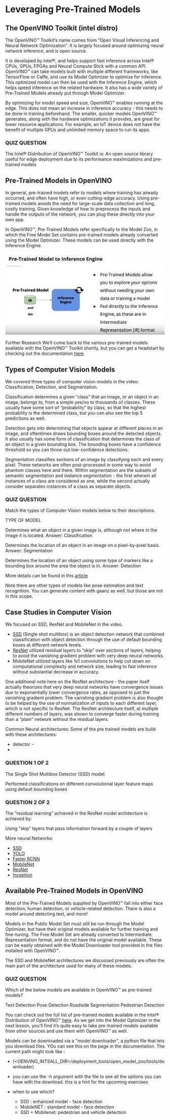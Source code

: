# Leveraging Pre-Trained Models # 

## The OpenVINO Toolkit (intel distro) ##

The OpenVINO™ Toolkit’s name comes from “Open Visual Inferencing and Neural Network Optimization”. It is largely focused around optimizing neural network inference, and is open source.

It is developed by Intel®, and helps support fast inference across Intel® CPUs, GPUs, FPGAs and Neural Compute Stick with a common API. OpenVINO™ can take models built with multiple different frameworks, like TensorFlow or Caffe, and use its Model Optimizer to optimize for inference. This optimized model can then be used with the Inference Engine, which helps speed inference on the related hardware. It also has a wide variety of Pre-Trained Models already put through Model Optimizer.

By optimizing for model speed and size, OpenVINO™ enables running at the edge. This does not mean an increase in inference accuracy - this needs to be done in training beforehand. The smaller, quicker models OpenVINO™ generates, along with the hardware optimizations it provides, are great for lower resource applications. For example, an IoT device does not have the benefit of multiple GPUs and unlimited memory space to run its apps.

### QUIZ QUESTION ###
The Intel® Distribution of OpenVINO™ Toolkit is:
An open source library useful for edge deployment due to its performance maximizations and pre-trained models



## Pre-Trained Models in OpenVINO ##

In general, pre-trained models refer to models where training has already occurred, and often have high, or even cutting-edge accuracy. Using pre-trained models avoids the need for large-scale data collection and long, costly training. Given knowledge of how to preprocess the inputs and handle the outputs of the network, you can plug these directly into your own app.

In OpenVINO™, Pre-Trained Models refer specifically to the Model Zoo, in which the Free Model Set contains pre-trained models already converted using the Model Optimizer. These models can be used directly with the Inference Engine.

![image of pre trained models](Inference_Engine_01.jpg)

Further Research
We’ll come back to the various pre-trained models available with the OpenVINO™ Toolkit shortly, but you can get a headstart by checking out the documentation [here](https://software.intel.com/en-us/openvino-toolkit/documentation/pretrained-models).

## Types of Computer Vision Models ##

We covered three types of computer vision models in the video: Classification, Detection, and Segmentation.

Classification determines a given “class” that an image, or an object in an image, belongs to, from a simple yes/no to thousands of classes. These usually have some sort of “probability” by class, so that the highest probability is the determined class, but you can also see the top 5 predictions as well.

Detection gets into determining that objects appear at different places in an image, and oftentimes draws bounding boxes around the detected objects. It also usually has some form of classification that determines the class of an object in a given bounding box. The bounding boxes have a confidence threshold so you can throw out low-confidence detections.

Segmentation classifies sections of an image by classifying each and every pixel. These networks are often post-processed in some way to avoid phantom classes here and there. Within segmentation are the subsets of semantic segmentation and instance segmentation - the first wherein all instances of a class are considered as one, while the second actually consider separates instances of a class as separate objects.

### QUIZ QUESTION ###
Match the types of Computer Vision models below to their descriptions.

TYPE OF MODEL

Determines what an object in a given image is, although not where in the image it is located.
Answer: Classification

Determines the location of an object in an image on a pixel-by-pixel basis.
Answer: Segmentation

Determines the location of an object using some type of markers like a bounding box around the area the object is in.
Answer: Detection

More details can be found in this [article](https://medium.com/analytics-vidhya/image-classification-vs-object-detection-vs-image-segmentation-f36db85fe81)

Note there are other types of models like pose estimation and text recognition. You can generate content with gaanz as well, but those are not in this scope.


## Case Studies in Computer Vision ##



We focused on SSD, ResNet and MobileNet in the video. 
* [SSD](https://arxiv.org/abs/1512.02325) (Single shot multibox) is an object detection network that combined classification with object detection through the use of default bounding boxes at different network levels. 
* [ResNet](https://arxiv.org/pdf/1512.03385.pdf) utilized residual layers to “skip” over sections of layers, helping to avoid the vanishing gradient problem with very deep neural networks. 
* MobileNet utilized layers like 1x1 convolutions to help cut down on computational complexity and network size, leading to fast inference without substantial decrease in accuracy.

One additional note here on the ResNet architecture - the paper itself actually theorizes that very deep neural networks have convergence issues due to exponentially lower convergence rates, as opposed to just the vanishing gradient problem. The vanishing gradient problem is also thought to be helped by the use of normalization of inputs to each different layer, which is not specific to ResNet. The ResNet architecture itself, at multiple different numbers of layers, was shown to converge faster during training than a “plain” network without the residual layers.

Common Neural architectures: 
Some of the pre trained models are build with these architectures:

*  detector - 
* 

### QUESTION 1 OF 2 ###
The Single Shot Multibox Detector (SSD) model:

Performed classifications on different convolutional layer feature maps using default bounding boxes

### QUESTION 2 OF 2 ### 
The “residual learning” achieved in the ResNet model architecture is achieved by:

Using “skip” layers that pass information forward by a couple of layers

More neural Networks: 
* [SSD](https://arxiv.org/abs/1512.02325)
* [YOLO](https://arxiv.org/abs/1506.02640)
* [Faster RCNN](https://arxiv.org/abs/1506.01497)
* [MobileNet](https://arxiv.org/abs/1704.04861)
* [ResNet](https://arxiv.org/abs/1512.03385)
* [Inception](https://arxiv.org/pdf/1409.4842.pdf)


## Available Pre-Trained Models in OpenVINO ##

Most of the Pre-Trained Models supplied by OpenVINO™ fall into either face detection, human detection, or vehicle-related detection. There is also a model around detecting text, and more!

Models in the Public Model Set must still be run through the Model Optimizer, but have their original models available for further training and fine-tuning. The Free Model Set are already converted to Intermediate Representation format, and do not have the original model available. These can be easily obtained with the Model Downloader tool provided in the files installed with OpenVINO™.

The SSD and MobileNet architectures we discussed previously are often the main part of the architecture used for many of these models.



### QUIZ QUESTION ###
Which of the below models are available in OpenVINO™ as pre-trained models?

Text Detection
Pose Detection
Roadside Segmentation
Pedestrian Detection

You can check out the full list of pre-trained models available in the Intel® Distribution of OpenVINO™ [here](https://software.intel.com/en-us/openvino-toolkit/documentation/pretrained-models). As we get into the Model Optimizer in the next lesson, you’ll find it’s quite easy to take pre-trained models available from other sources and use them with OpenVINO™ as well.


Models can be downloaded via a "model downloader", a python file that lets you download files. YOu can see this on the page in the documentation. The current path might look like : 
* (<OENVINO_INTSALL_DIR>/deployment_tools/open_model_zoo/tools/downloader) 
* you can use the -h argument with the file to see all the options you can have with the download. this is a hint for the upcoming exercises

* when to use which?
  * SSD : enhanced model - face detection
  * MobileNET : standard model - face detection
  * SSD + Mobilenet: pedestrian and vehicle detection
